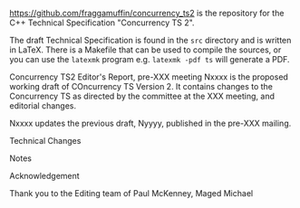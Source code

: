 <https://github.com/fraggamuffin/concurrency_ts2> is the repository for
the C++ Technical Specification "Concurrency TS 2".

The draft Technical Specification is found in the `src` directory and is
written in LaTeX. There is a Makefile that can be used to compile the
sources, or you can use the `latexmk` program e.g. `latexmk -pdf ts`
will generate a PDF.

Concurrency TS2 Editor's Report, pre-XXX meeting
Nxxxx is the proposed working draft of COncurrency TS Version 2. It contains changes to the Concurrency  TS as directed by the committee at the XXX meeting, and editorial changes.

Nxxxx updates the previous draft, Nyyyy, published in the pre-XXX mailing.

Technical Changes


Notes


Acknowledgement

Thank you to the Editing team of Paul McKenney, Maged Michael 
